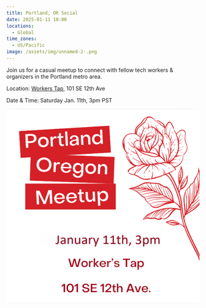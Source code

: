 ```yaml
---
title: Portland, OR Social
date: 2025-01-11 18:00
locations:
  - Global
time_zones:
  - US/Pacific
image: /assets/img/unnamed-2-.png
---
```

Join us for a casual meetup to connect with fellow tech workers & organizers in the Portland metro area.

Location: [Workers Tap](https://www.google.com/maps/place/Workers+Tap+%26+Cafe/@45.52207,-122.6564184,17z/data=!3m1!4b1!4m6!3m5!1s0x5495a133a31dd3d1:0xca7a71a5302e50c5!8m2!3d45.5220663!4d-122.6538435!16s%2Fg%2F11sffcp3sn?entry=ttu&g_ep=EgoyMDI0MTEwNS4wIKXMDSoASAFQAw%3D%3D), 101 SE 12th Ave

Date & Time: Saturday Jan. 11th, 3pm PST

![Event image with a red rose illustration and red text](/assets/img/unnamed-2-.png)
